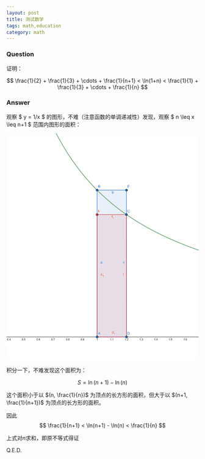 ```yaml
---
layout: post
title: 测试数学
tags: math,education
category: math
---
```



### Question

证明：

$$
    \frac{1}{2} + \frac{1}{3} + \cdots + \frac{1}{n+1}
    < \ln(1+n) 
    < 
    \frac{1}{1} + \frac{1}{3} + \cdots + \frac{1}{n}
$$

### Answer

观察 $ y = 1/x $ 的图形，不难（注意函数的单调递减性）发现，观察 $ n \leq x \leq n+1 $ 范围内图形的面积：

![](/images/2024-10-18/demo.png)

积分一下，不难发现这个面积为：

$$
    S = \ln(n+1) - \ln(n)
$$

这个面积小于以 $(n, \frac{1}{n})$ 为顶点的长方形的面积，但大于以 $(n+1, \frac{1}{n+1})$ 为顶点的长方形的面积。

因此
$$
    \frac{1}{n+1} < \ln(n+1) - \ln(n) < \frac{1}{n}
$$

上式对$n$求和，即原不等式得证

Q.E.D.